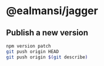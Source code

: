# @ealmansi/jagger

## Publish a new version

```sh
npm version patch
git push origin HEAD
git push origin $(git describe)
```
